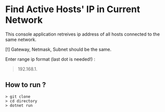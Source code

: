 # Find Active Hosts' IP in Current Network

This console application retreives ip address of all hosts connected to the same network.

[!] Gateway, Netmask, Subnet should be the same.

Enter range ip format (last dot is needed!) :
> 192.168.1.

## How to run ?

```shell
> git clone
> cd directory
> dotnet run
```
